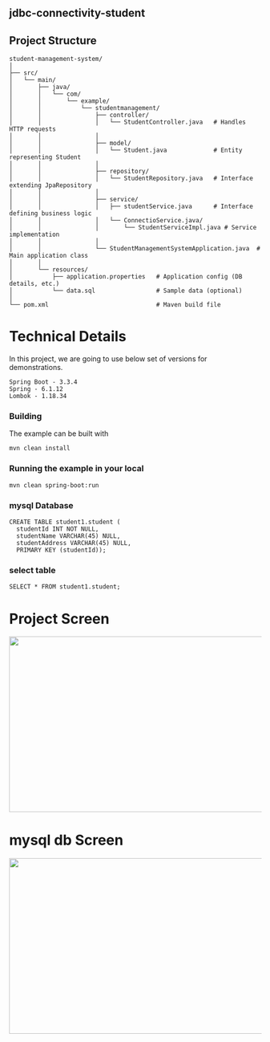 ## jdbc-connectivity-student  
     
## Project Structure   
```shell 
student-management-system/ 
│
├── src/
│   └── main/
│       ├── java/ 
│       │   └── com/
│       │       └── example/
│       │           └── studentmanagement/
│       │               ├── controller/
│       │               │   └── StudentController.java   # Handles HTTP requests
│       │               │
│       │               ├── model/
│       │               │   └── Student.java             # Entity representing Student
│       │               │
│       │               ├── repository/
│       │               │   └── StudentRepository.java   # Interface extending JpaRepository
│       │               │
│       │               ├── service/
│       │               │   ├── studentService.java      # Interface defining business logic
│       │               │   └── ConnectioService.java/
│       │               │       └── StudentServiceImpl.java # Service implementation
│       │               │
│       │               └── StudentManagementSystemApplication.java  # Main application class
│       │
│       └── resources/
│           ├── application.properties   # Application config (DB details, etc.)
│           └── data.sql                 # Sample data (optional)
│
└── pom.xml                              # Maven build file
```

# Technical Details
In this project, we are going to use below set of versions for demonstrations.
```shell
Spring Boot - 3.3.4
Spring - 6.1.12
Lombok - 1.18.34
```
### Building

The example can be built with
```shell
mvn clean install
```

### Running the example in your local
```shell
mvn clean spring-boot:run
```

### mysql Database
```shell
CREATE TABLE student1.student (
  studentId INT NOT NULL,
  studentName VARCHAR(45) NULL,
  studentAddress VARCHAR(45) NULL,
  PRIMARY KEY (studentId));
```

### select table
```shell
SELECT * FROM student1.student;
```


# Project Screen 

<image src="https://github.com/user-attachments/assets/08b91983-5b34-4be7-a303-a90d22e08e78" width="750" height="350">



# mysql db Screen 

<image src="https://github.com/user-attachments/assets/10144c33-cb4c-4caf-9fe9-31dc5698ac29" width="750" height="350">



